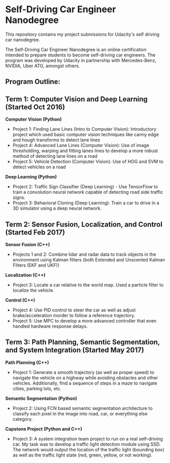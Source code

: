 # Self-Driving Car Engineer Nanodegree
This repository contains my project submissions for Udacity's self driving car nanodegree. 

The Self-Driving Car Engineer Nanodegree is an online certification intended to prepare students to become self-driving car engineers. The program was developed by Udacity in partnership with Mercedes-Benz, NVIDIA, Uber ATG, amongst others.

## Program Outline:


## Term 1: Computer Vision and Deep Learning (Started Oct 2016)
**Computer Vision (Python)**
* Project 1: Finding Lane Lines (Intro to Computer Vision): Introductory project which used basic computer vision techniques like canny edge and hough transforms to detect lane lines
* Project 4: Advanced Lane Lines (Computer Vision): Use of image thresholding, warping and fitting lanes lines to develop a more robust method of detecting lane lines on a road
* Project 5: Vehicle Detection (Computer Vision): Use of HOG and SVM to detect vehicles on a road

**Deep Learning (Python)**
* Project 2: Traffic Sign Classifier (Deep Learning) - Use TensorFlow to train a convolution neural network capable of detecting road side traffic signs.
* Project 3: Behavioral Cloning (Deep Learning): Train a car to drive in a 3D simulator using a deep neural network. 


## Term 2: Sensor Fusion, Localization, and Control (Started Feb 2017)
**Sensor Fusion (C++)**
* Projects 1 and 2: Combine lidar and radar data to track objects in the environment using Kalman filters (both Extended and Unscented Kalman Filters (EKF and UKF))

**Localization (C++)**
* Project 3: Locate a car relative to the world map. Used a particle filter to localize the vehicle.

**Control (C++)**
* Project 4: Use PID control to steer the car as well as adjust brake/acceleration inorder to follow a reference trajectory.
* Project 5: Use MPC to develop a more advanced controller that even handled hardware response delays.


## Term 3: Path Planning, Semantic Segmentation, and System Integration (Started May 2017)
**Path Planning (C++)**
* Project 1: Generate a smooth trajectory (as well as proper speed) to navigate the vehicle on a highway while avoiding obstacles and other vehicles. Additionally, find a sequence of steps in a maze to navigate cities, parking lots, etc.

**Semantic Segmentation (Python)**
* Project 2: Using FCN based semantic segmentation architecture to classify each pixel in the image into road, car, or everything else category.

**Capstone Project (Python and C++)**
* Project 3: A system integration team project to run on a real self-driving car. My task was to develop a traffic light detection module using SSD. The network would output the location of the traffic light (bounding box) as well as the traffic light state (red, green, yellow, or not working).
